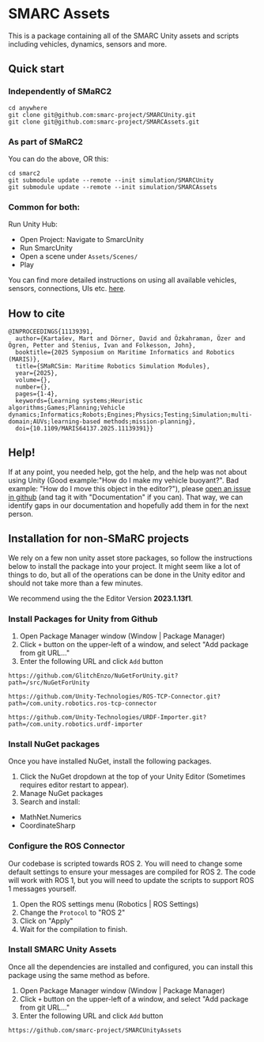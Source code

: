 # SMARC Assets
This is a package containing all of the SMARC Unity assets and scripts including vehicles, dynamics, sensors and more. 

## Quick start

### Independently of SMaRC2
```
cd anywhere
git clone git@github.com:smarc-project/SMARCUnity.git
git clone git@github.com:smarc-project/SMARCAssets.git
```

### As part of SMaRC2
You can do the above, OR this:
```
cd smarc2
git submodule update --remote --init simulation/SMARCUnity
git submodule update --remote --init simulation/SMARCAssets
```

### Common for both:
Run Unity Hub:
  - Open Project: Navigate to SmarcUnity
  - Run SmarcUnity
  - Open a scene under `Assets/Scenes/`
  - Play

You can find more detailed instructions on using all available vehicles, sensors, connections, UIs etc. [here](./Documentation/README.md).


## How to cite
```
@INPROCEEDINGS{11139391,
  author={Kartašev, Mart and Dörner, David and Özkahraman, Özer and Ögren, Petter and Stenius, Ivan and Folkesson, John},
  booktitle={2025 Symposium on Maritime Informatics and Robotics (MARIS)}, 
  title={SMaRCSim: Maritime Robotics Simulation Modules}, 
  year={2025},
  volume={},
  number={},
  pages={1-4},
  keywords={Learning systems;Heuristic algorithms;Games;Planning;Vehicle dynamics;Informatics;Robots;Engines;Physics;Testing;Simulation;multi-domain;AUVs;learning-based methods;mission-planning},
  doi={10.1109/MARIS64137.2025.11139391}}
```


## Help!
If at any point, you needed help, got the help, and the help was not about using Unity (Good example:"How do I make my vehicle buoyant?". Bad example: "How do I move this object in the editor?"), please [open an issue in github](https://github.com/smarc-project/SMARCUnityAssets/issues) (and tag it with "Documentation" if you can). 
That way, we can identify gaps in our documentation and hopefully add them in for the next person.


## Installation for non-SMaRC projects

We rely on a few non unity asset store packages, so follow the instructions below to install the package into your project.
It might seem like a lot of things to do, but all of the operations can be done in the Unity editor and should not take more than a few minutes.

We recommend using the the Editor Version **2023.1.13f1**. 


### Install Packages for Unity from Github

1. Open Package Manager window (Window | Package Manager)
2. Click `+` button on the upper-left of a window, and select "Add package from git URL..."
3. Enter the following URL and click `Add` button

```
https://github.com/GlitchEnzo/NuGetForUnity.git?path=/src/NuGetForUnity
```
```
https://github.com/Unity-Technologies/ROS-TCP-Connector.git?path=/com.unity.robotics.ros-tcp-connector
```
```
https://github.com/Unity-Technologies/URDF-Importer.git?path=/com.unity.robotics.urdf-importer
```

### Install NuGet packages

Once you have installed NuGet, install the following packages.

1. Click the NuGet dropdown at the top of your Unity Editor (Sometimes requires editor restart to appear).
2. Manage NuGet packages
3. Search and install:
  *  MathNet.Numerics
  *  CoordinateSharp

### Configure the ROS Connector

Our codebase is scripted towards ROS 2. You will need to change some default settings to ensure your messages are compiled for ROS 2.
The code will work with ROS 1, but you will need to update the scripts to support ROS 1 messages yourself.

1. Open the ROS settings menu (Robotics | ROS Settings)
2. Change the `Protocol` to "ROS 2"
3. Click on "Apply"
4. Wait for the compilation to finish.

### Install SMARC Unity Assets

Once all the dependencies are installed and configured, you can install this package using the same method as before.

1. Open Package Manager window (Window | Package Manager)
2. Click `+` button on the upper-left of a window, and select "Add package from git URL..."
3. Enter the following URL and click `Add` button

```
https://github.com/smarc-project/SMARCUnityAssets
```
